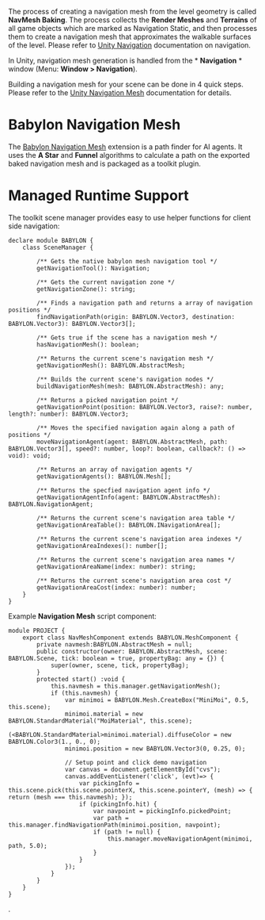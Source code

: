 
The process of creating a navigation mesh from the level geometry is called **NavMesh Baking**. The process collects the **Render Meshes** and **Terrains** of all game objects which are marked as Navigation Static, and then processes them to create a navigation mesh that approximates the walkable surfaces of the level. Please refer to [Unity Navigation](https://docs.unity3d.com/Manual/nav-Overview.html) documentation on navigation.

In Unity, navigation mesh generation is handled from the * **Navigation** * window (Menu: **Window > Navigation**).

Building a navigation mesh for your scene can be done in 4 quick steps. Please refer to the [Unity Navigation Mesh](https://docs.unity3d.com/Manual/nav-BuildingNavMesh.html) documentation for details.


# Babylon Navigation Mesh

The [Babylon Navigation Mesh](https://github.com/wanadev/babylon-navigation-mesh) extension is a path finder for AI agents. It uses the **A Star** and **Funnel** algorithms to calculate a path on the exported baked navigation mesh and is packaged as a toolkit plugin.


# Managed Runtime Support

The toolkit scene manager provides easy to use helper functions for client side navigation:

    declare module BABYLON {
        class SceneManager {
            
            /** Gets the native babylon mesh navigation tool */
            getNavigationTool(): Navigation;

            /** Gets the current navigation zone */
            getNavigationZone(): string;

            /** Finds a navigation path and returns a array of navigation positions */
            findNavigationPath(origin: BABYLON.Vector3, destination: BABYLON.Vector3): BABYLON.Vector3[];
            
            /** Gets true if the scene has a navigation mesh */
            hasNavigationMesh(): boolean;
            
            /** Returns the current scene's navigation mesh */
            getNavigationMesh(): BABYLON.AbstractMesh;
            
            /** Builds the current scene's navigation nodes */
            buildNavigationMesh(mesh: BABYLON.AbstractMesh): any;
            
            /** Returns a picked navigation point */
            getNavigationPoint(position: BABYLON.Vector3, raise?: number, length?: number): BABYLON.Vector3;
            
            /** Moves the specified navigation again along a path of positions */
            moveNavigationAgent(agent: BABYLON.AbstractMesh, path: BABYLON.Vector3[], speed?: number, loop?: boolean, callback?: () => void): void;
            
            /** Returns an array of navigation agents */
            getNavigationAgents(): BABYLON.Mesh[];
            
            /** Returns the specfied navigation agent info */
            getNavigationAgentInfo(agent: BABYLON.AbstractMesh): BABYLON.NavigationAgent;
            
            /** Returns the current scene's navigation area table */
            getNavigationAreaTable(): BABYLON.INavigationArea[];
            
            /** Returns the current scene's navigation area indexes */
            getNavigationAreaIndexes(): number[];
            
            /** Returns the current scene's navigation area names */
            getNavigationAreaName(index: number): string;
            
            /** Returns the current scene's navigation area cost */
            getNavigationAreaCost(index: number): number;
        }
    }

Example **Navigation Mesh** script component:

    module PROJECT {
        export class NavMeshComponent extends BABYLON.MeshComponent {
            private navmesh:BABYLON.AbstractMesh = null;
            public constructor(owner: BABYLON.AbstractMesh, scene: BABYLON.Scene, tick: boolean = true, propertyBag: any = {}) {
                super(owner, scene, tick, propertyBag);
            }
            protected start() :void {
                this.navmesh = this.manager.getNavigationMesh();
                if (this.navmesh) {
                    var minimoi = BABYLON.Mesh.CreateBox("MiniMoi", 0.5, this.scene);
                    minimoi.material = new BABYLON.StandardMaterial("MoiMaterial", this.scene);
                    (<BABYLON.StandardMaterial>minimoi.material).diffuseColor = new BABYLON.Color3(1., 0., 0);
                    minimoi.position = new BABYLON.Vector3(0, 0.25, 0);

                    // Setup point and click demo navigation
                    var canvas = document.getElementById("cvs");
                    canvas.addEventListener('click', (evt)=> {
                        var pickingInfo = this.scene.pick(this.scene.pointerX, this.scene.pointerY, (mesh) => { return (mesh === this.navmesh); });
                        if (pickingInfo.hit) {
                            var navpoint = pickingInfo.pickedPoint;
                            var path = this.manager.findNavigationPath(minimoi.position, navpoint);
                            if (path != null) {
                                this.manager.moveNavigationAgent(minimoi, path, 5.0);
                            }
                        }
                    });
                }
            }
        }
    }

.